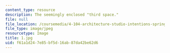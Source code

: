 ```yaml
---
content_type: resource
description: The seemingly enclosed "third space."
file: null
file_location: /coursemedia/4-104-architecture-studio-intentions-spring-2005/f61a1d247e85bf5d16ab87da42be62d6_1.jpg
file_type: image/jpeg
resourcetype: Image
title: 1.jpg
uid: f61a1d24-7e85-bf5d-16ab-87da42be62d6
---
```

